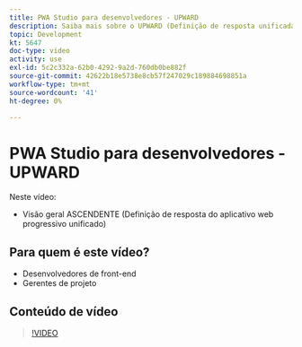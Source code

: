 ```yaml
---
title: PWA Studio para desenvolvedores - UPWARD
description: Saiba mais sobre o UPWARD (Definição de resposta unificada progressiva do aplicativo Web).
topic: Development
kt: 5647
doc-type: video
activity: use
exl-id: 5c2c332a-62b0-4292-9a2d-760db0be882f
source-git-commit: 42622b18e5738e8cb57f247029c189884698851a
workflow-type: tm+mt
source-wordcount: '41'
ht-degree: 0%

---
```


# PWA Studio para desenvolvedores - UPWARD

Neste vídeo:

- Visão geral ASCENDENTE (Definição de resposta do aplicativo web progressivo unificado)

## Para quem é este vídeo?

- Desenvolvedores de front-end
- Gerentes de projeto

## Conteúdo de vídeo

>[!VIDEO](https://video.tv.adobe.com/v/35718?quality=12&learn=on)
